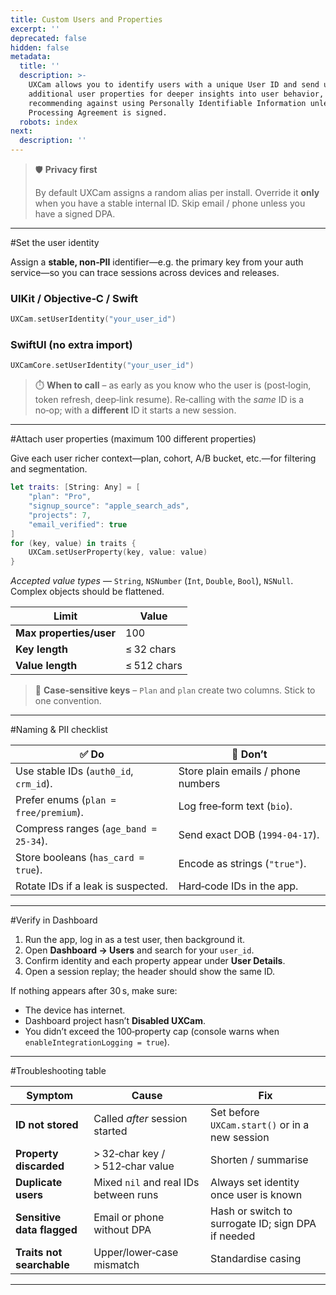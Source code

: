 ```yaml
---
title: Custom Users and Properties
excerpt: ''
deprecated: false
hidden: false
metadata:
  title: ''
  description: >-
    UXCam allows you to identify users with a unique User ID and send up to 100
    additional user properties for deeper insights into user behavior, while
    recommending against using Personally Identifiable Information unless a Data
    Processing Agreement is signed.
  robots: index
next:
  description: ''
---
```

> 🛡️ **Privacy first**
>
> By default UXCam assigns a random alias per install. Override it **only** when you have a stable internal ID. Skip email / phone unless you have a signed DPA.

---

#Set the user identity

Assign a **stable, non‑PII** identifier—e.g. the primary key from your auth service—so you can trace sessions across devices and releases.

### UIKit / Objective‑C / Swift

```swift
UXCam.setUserIdentity("your_user_id")
```

### SwiftUI (no extra import)

```swift
UXCamCore.setUserIdentity("your_user_id")
```

> ⏱️ **When to call** – as early as you know who the user is (post‑login, token refresh, deep‑link resume). Re‑calling with the *same* ID is a no‑op; with a **different** ID it starts a new session.

---

#Attach user properties (maximum 100 different properties)

Give each user richer context—plan, cohort, A/B bucket, etc.—for filtering and segmentation.

```swift
let traits: [String: Any] = [
    "plan": "Pro",
    "signup_source": "apple_search_ads",
    "projects": 7,
    "email_verified": true
]
for (key, value) in traits {
    UXCam.setUserProperty(key, value: value)
}
```

*Accepted value types* — `String`, `NSNumber` (`Int`, `Double`, `Bool`), `NSNull`. Complex objects should be flattened.

| Limit                   | Value       |
| ----------------------- | ----------- |
| **Max properties/user** | 100         |
| **Key length**          | ≤ 32 chars  |
| **Value length**        | ≤ 512 chars |

> 🚧 **Case‑sensitive keys** – `Plan` and `plan` create two columns. Stick to one convention.

---

#Naming & PII checklist

| ✅ Do                                   | 🚫 Don’t                           |
| -------------------------------------- | ---------------------------------- |
| Use stable IDs (`auth0_id`, `crm_id`). | Store plain emails / phone numbers |
| Prefer enums (`plan = free/premium`).  | Log free‑form text (`bio`).        |
| Compress ranges (`age_band = 25‑34`).  | Send exact DOB (`1994‑04‑17`).     |
| Store booleans (`has_card = true`).    | Encode as strings (`"true"`).      |
| Rotate IDs if a leak is suspected.     | Hard‑code IDs in the app.          |

---

#Verify in Dashboard

1. Run the app, log in as a test user, then background it.
2. Open **Dashboard → Users** and search for your `user_id`.
3. Confirm identity and each property appear under **User Details**.
4. Open a session replay; the header should show the same ID.

If nothing appears after 30 s, make sure:

- The device has internet.
- Dashboard project hasn’t **Disabled UXCam**.
- You didn’t exceed the 100‑property cap (console warns when `enableIntegrationLogging = true`).

---

#Troubleshooting table

| Symptom                    | Cause                                 | Fix                                                |
| -------------------------- | ------------------------------------- | -------------------------------------------------- |
| **ID not stored**          | Called *after* session started        | Set before `UXCam.start()` or in a new session     |
| **Property discarded**     | > 32‑char key / > 512‑char value      | Shorten / summarise                                |
| **Duplicate users**        | Mixed `nil` and real IDs between runs | Always set identity once user is known             |
| **Sensitive data flagged** | Email or phone without DPA            | Hash or switch to surrogate ID; sign DPA if needed |
| **Traits not searchable**  | Upper/lower‑case mismatch             | Standardise casing                                 |

---
